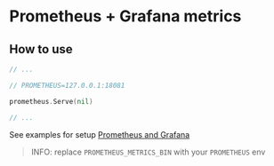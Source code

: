 # Prometheus + Grafana metrics

## How to use

```go
// ...

// PROMETHEUS=127.0.0.1:18081

prometheus.Serve(nil)

// ...
```

See examples for setup [Prometheus and Grafana](./examples)

> INFO: replace `PROMETHEUS_METRICS_BIN` with your `PROMETHEUS` env